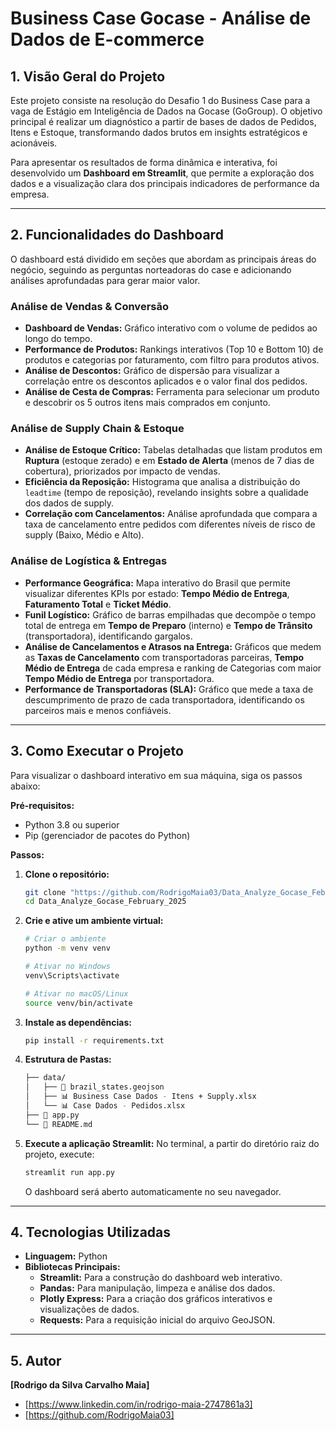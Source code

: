 # Business Case Gocase - Análise de Dados de E-commerce

## 1. Visão Geral do Projeto

Este projeto consiste na resolução do Desafio 1 do Business Case para a vaga de Estágio em Inteligência de Dados na Gocase (GoGroup). O objetivo principal é realizar um diagnóstico a partir de bases de dados de Pedidos, Itens e Estoque, transformando dados brutos em insights estratégicos e acionáveis.

Para apresentar os resultados de forma dinâmica e interativa, foi desenvolvido um **Dashboard em Streamlit**, que permite a exploração dos dados e a visualização clara dos principais indicadores de performance da empresa.

---

## 2. Funcionalidades do Dashboard

O dashboard está dividido em seções que abordam as principais áreas do negócio, seguindo as perguntas norteadoras do case e adicionando análises aprofundadas para gerar maior valor.

### Análise de Vendas & Conversão
- **Dashboard de Vendas:** Gráfico interativo com o volume de pedidos ao longo do tempo.
- **Performance de Produtos:** Rankings interativos (Top 10 e Bottom 10) de produtos e categorias por faturamento, com filtro para produtos ativos.
- **Análise de Descontos:** Gráfico de dispersão para visualizar a correlação entre os descontos aplicados e o valor final dos pedidos.
- **Análise de Cesta de Compras:** Ferramenta para selecionar um produto e descobrir os 5 outros itens mais comprados em conjunto.

### Análise de Supply Chain & Estoque
- **Análise de Estoque Crítico:** Tabelas detalhadas que listam produtos em **Ruptura** (estoque zerado) e em **Estado de Alerta** (menos de 7 dias de cobertura), priorizados por impacto de vendas.
- **Eficiência da Reposição:** Histograma que analisa a distribuição do `leadtime` (tempo de reposição), revelando insights sobre a qualidade dos dados de supply.
- **Correlação com Cancelamentos:** Análise aprofundada que compara a taxa de cancelamento entre pedidos com diferentes níveis de risco de supply (Baixo, Médio e Alto).

### Análise de Logística & Entregas
- **Performance Geográfica:** Mapa interativo do Brasil que permite visualizar diferentes KPIs por estado: **Tempo Médio de Entrega**, **Faturamento Total** e **Ticket Médio**.
- **Funil Logístico:** Gráfico de barras empilhadas que decompõe o tempo total de entrega em **Tempo de Preparo** (interno) e **Tempo de Trânsito** (transportadora), identificando gargalos.
- **Análise de Cancelamentos e Atrasos na Entrega:** Gráficos que medem as **Taxas de Cancelamento** com transportadoras parceiras, **Tempo Médio de Entrega** de cada empresa e ranking de Categorias com maior **Tempo Médio de Entrega** por transportadora.
- **Performance de Transportadoras (SLA):** Gráfico que mede a taxa de descumprimento de prazo de cada transportadora, identificando os parceiros mais e menos confiáveis.

---

## 3. Como Executar o Projeto

Para visualizar o dashboard interativo em sua máquina, siga os passos abaixo:

**Pré-requisitos:**
- Python 3.8 ou superior
- Pip (gerenciador de pacotes do Python)

**Passos:**

1.  **Clone o repositório:**
    ```bash
    git clone "https://github.com/RodrigoMaia03/Data_Analyze_Gocase_February_2025.git"
    cd Data_Analyze_Gocase_February_2025
    ```

2.  **Crie e ative um ambiente virtual:**
    ```bash
    # Criar o ambiente
    python -m venv venv

    # Ativar no Windows
    venv\Scripts\activate

    # Ativar no macOS/Linux
    source venv/bin/activate
    ```

3.  **Instale as dependências:**
    ```bash
    pip install -r requirements.txt
    ```

4.  **Estrutura de Pastas:**
    ```bash
    ├── data/
    │   ├── 📄 brazil_states.geojson
    │   ├── 📊 Business Case Dados - Itens + Supply.xlsx
    │   └── 📊 Case Dados - Pedidos.xlsx
    ├── 🐍 app.py
    └── 📝 README.md
    ```

5.  **Execute a aplicação Streamlit:**
    No terminal, a partir do diretório raiz do projeto, execute:
    ```bash
    streamlit run app.py
    ```
    O dashboard será aberto automaticamente no seu navegador.

---

## 4. Tecnologias Utilizadas

- **Linguagem:** Python
- **Bibliotecas Principais:**
  - **Streamlit:** Para a construção do dashboard web interativo.
  - **Pandas:** Para manipulação, limpeza e análise dos dados.
  - **Plotly Express:** Para a criação dos gráficos interativos e visualizações de dados.
  - **Requests:** Para a requisição inicial do arquivo GeoJSON.

---

## 5. Autor

**[Rodrigo da Silva Carvalho Maia]**

- [https://www.linkedin.com/in/rodrigo-maia-2747861a3]
- [https://github.com/RodrigoMaia03]
